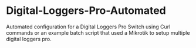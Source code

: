 # Digital-Loggers-Pro-Automated
Automated configuration for a Digital Loggers Pro Switch using Curl commands or an example batch script that used a Mikrotik to setup multiple digital loggers pro. 
